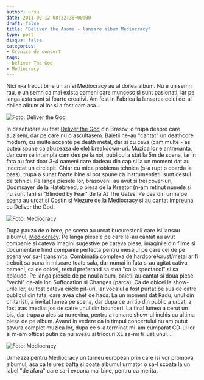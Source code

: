 ```yaml
---
author: ursu
date: 2011-09-12 08:32:38+00:00
draft: false
title: "Deliver the Asoma - lansare album Mediocracy"
type: post
disqus: false
categories:
- Cronica de concert
tags:
- Deliver The God
- Mediocracy
---
```

Nici n-a trecut bine un an si Mediocracy au al doilea album. Nu e un semn rau, e un semn ca mai exista oameni care muncesc si sunt pasionati, iar pe langa asta sunt si foarte creativi. Am fost in Fabrica la lansarea celui de-al doilea album al lor si a fost cam asa...

![Foto: Deliver the God](/img/deliver-the-god_6139176589_o.jpg)


In deschidere au fost [Deliver the God](http://www.myspace.com/deliverthegod) din Brasov, o trupa despre care auzisem, dar pe care nu o ascultasem. Baietii ne-au "cantat" un deathcore modern, cu multe accente pe death metal, dar si cu ceva (cam multe - as putea spune ca abuzeaza de ele) breakdown-uri. Muzica lor e antrenanta, dar cum se intampla cam des pe la noi, publicul a stat la 5m de scena, iar in fata au fost doar 3-4 oameni care dadeau din cap si la un moment dat au incercat un circlepit. Chiar cu mica problema tehnica (s-a rupt o coarda la bass), trupa a sunat foarte bine si pot spune ca instrumentistii sunt destul de tehnici. Pe langa piesele lor, brasovenii au avut si trei cover-uri, Doomsayer de la Hatebreed, o piesa de la Kreator (n-am retinut numele si nu sunt fan) si "Blinded by Fear" de la At The Gates. Pe cea din urma pe scena au urcat si Costin si Viezure de la Mediocracy si au cantat impreuna cu Deliver the God. 

![Foto: Mediocracy](/img/mediocracy_6139176739_o.jpg)


Dupa pauza de o bere, pe scena au urcat bucurestenii care isi lansau albumul, [Mediocracy](https://www.facebook.com/pages/Mediocracy). Pe langa piesele pe care le-au cantat au avut companie si cateva imagini sugestive pe cateva piese, imaginile din filme si documentare fiind companie perfecta pentru mesajul pe care cei de pe scena vor sa-l transmita. Combinatia complexa de hardcore/crust/metal ar fi trebuit sa puna in miscare toata sala, dar numai in fata s-au agitat cativa oameni, ca de obicei, restul preferand sa stea "ca la spectacol" si sa aplaude. Pe langa piesele de pe noul album, baietii au cantat si doua piese "vechi" de-ale lor, Suffocation si Changes (parca). Ca de obicei la show-urile lor, au fost cateva circle pit-uri, iar vocalul a fost purtat pe sus de catre publicul din fata, care avea chef de haos. La un moment dat Radu, unul din chitaristi, a invitat lumea pe scena, dar dupa ce un tip din public a urcat, a fost tras imediat jos de catre unul din bounceri. La final lumea a cerut un bis, dar trupa a ales sa nu revina, pentru a ramane show-ul inchis cu ultima piesa de pe album. Avand in vedere ca in timpul concertului nu am putut savura complet muzica lor, dupa ce s-a terminat mi-am cumparat CD-ul lor si m-am ofticat putin ca nu aveau si tricouri XL sa-mi fi luat unul...

![Foto: Mediocracy](/img/mediocracy_6139730900_o.jpg)


Urmeaza pentru Mediocracy un turneu european prin care isi vor promova albumul, asa ca le urez bafta si poate albumul urmator o sa-l scoata la un label "de afara" care sa-i expuna mai bine, pentru ca merita.
